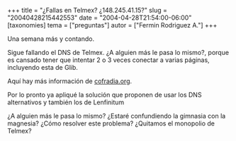 +++
title = "¿Fallas en Telmex? ¿148.245.41.15?"
slug = "20040428215442553"
date = "2004-04-28T21:54:00-06:00"
[taxonomies]
tema = ["preguntas"]
autor = ["Fermin Rodriguez A."]
+++

Una semana más y contando.

Sigue fallando el DNS de Telmex. ¿A alguien más le pasa lo mismo?,
porque es cansado tener que intentar 2 o 3 veces conectar a varias
páginas, incluyendo esta de Glib.

Aquí hay más información de
[cofradia.org](http://www.cofradia.org/modules.php?name=News&file=article&sid=9151).

<!-- more -->
Por lo pronto ya apliqué la solución que proponen de usar los DNS
alternativos y también los de Lenfinitum

¿A alguien más le pasa lo mismo? ¿Estaré confundiendo la gimnasia con la
magnesia? ¿Cómo resolver este problema? ¿Quitamos el monopolio de
Telmex?

